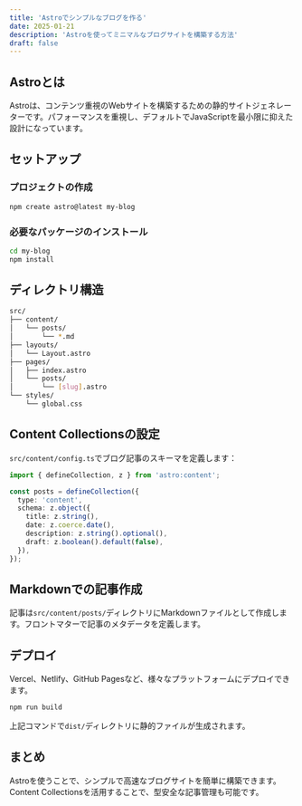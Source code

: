 ```yaml
---
title: 'Astroでシンプルなブログを作る'
date: 2025-01-21
description: 'Astroを使ってミニマルなブログサイトを構築する方法'
draft: false
---
```


## Astroとは

Astroは、コンテンツ重視のWebサイトを構築するための静的サイトジェネレーターです。パフォーマンスを重視し、デフォルトでJavaScriptを最小限に抑えた設計になっています。

## セットアップ

### プロジェクトの作成

```bash
npm create astro@latest my-blog
```

### 必要なパッケージのインストール

```bash
cd my-blog
npm install
```

## ディレクトリ構造

```bash
src/
├── content/
│   └── posts/
│       └── *.md
├── layouts/
│   └── Layout.astro
├── pages/
│   ├── index.astro
│   └── posts/
│       └── [slug].astro
└── styles/
    └── global.css
```

## Content Collectionsの設定

`src/content/config.ts`でブログ記事のスキーマを定義します：

```typescript
import { defineCollection, z } from 'astro:content';

const posts = defineCollection({
  type: 'content',
  schema: z.object({
    title: z.string(),
    date: z.coerce.date(),
    description: z.string().optional(),
    draft: z.boolean().default(false),
  }),
});
```

## Markdownでの記事作成

記事は`src/content/posts/`ディレクトリにMarkdownファイルとして作成します。フロントマターで記事のメタデータを定義します。

## デプロイ

Vercel、Netlify、GitHub Pagesなど、様々なプラットフォームにデプロイできます。

```bash
npm run build
```

上記コマンドで`dist/`ディレクトリに静的ファイルが生成されます。

## まとめ

Astroを使うことで、シンプルで高速なブログサイトを簡単に構築できます。Content Collectionsを活用することで、型安全な記事管理も可能です。
